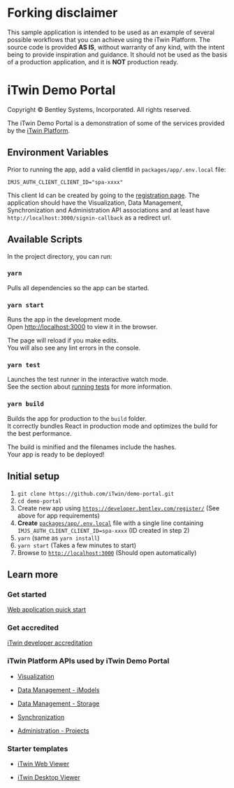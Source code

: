 # Forking disclaimer

This sample application is intended to be used as an example of several possible workflows that you can achieve using the iTwin Platform. The source code is provided **AS IS**, without warranty of any kind, with the intent being to provide inspiration and guidance. It should not be used as the basis of a production application, and it is **NOT** production ready.

# iTwin Demo Portal

Copyright © Bentley Systems, Incorporated. All rights reserved.

The iTwin Demo Portal is a demonstration of some of the services provided by the [iTwin Platform](https://developer.bentley.com/itwinplatform/).

## Environment Variables

Prior to running the app, add a valid clientId in `packages/app/.env.local` file:

```
IMJS_AUTH_CLIENT_CLIENT_ID="spa-xxxx"
```

This client Id can be created by going to the [registration page](https://developer.bentley.com/register/). The application should have the Visualization, Data Management, Synchronization and Administration API associations and at least have `http://localhost:3000/signin-callback` as a redirect url.

## Available Scripts

In the project directory, you can run:

### `yarn`

Pulls all dependencies so the app can be started.

### `yarn start`

Runs the app in the development mode.\
Open [http://localhost:3000](http://localhost:3000) to view it in the browser.

The page will reload if you make edits.\
You will also see any lint errors in the console.

### `yarn test`

Launches the test runner in the interactive watch mode.\
See the section about [running tests](https://facebook.github.io/create-react-app/docs/running-tests) for more information.

### `yarn build`

Builds the app for production to the `build` folder.\
It correctly bundles React in production mode and optimizes the build for the best performance.

The build is minified and the filenames include the hashes.\
Your app is ready to be deployed!

## Initial setup

1. `git clone https://github.com/iTwin/demo-portal.git`
2. `cd demo-portal`
3. Create new app using [`https://developer.bentley.com/register/`](https://developer.bentley.com/register/) (See above for app requirements)
4. **Create** [`packages/app/.env.local`](packages/app/.env.local) file with a single line containing `IMJS_AUTH_CLIENT_CLIENT_ID=spa-xxxx` (ID created in step 2)
5. `yarn` (same as `yarn install`)
6. `yarn start` (Takes a few minutes to start)
7. Browse to [`http://localhost:3000`](http://localhost:3000) (Should open automatically)

## Learn more

### Get started

[Web application quick start](https://developer.bentley.com/tutorials/web-application-quick-start/)

### Get accredited

[iTwin developer accreditation](https://developer.bentley.com/accreditation/)

### iTwin Platform APIs used by iTwin Demo Portal

- [Visualization](https://developer.bentley.com/api-groups/visualization/apis/visualization/)

- [Data Management - iModels](https://developer.bentley.com/api-groups/data-management/apis/imodels/)

- [Data Management - Storage](https://developer.bentley.com/api-groups/data-management/apis/storage/)

- [Synchronization](https://developer.bentley.com/api-groups/synchronization/apis/synchronization/)

- [Administration - Projects](https://developer.bentley.com/api-groups/administration/apis/projects/)

### Starter templates

- [iTwin Web Viewer](https://github.com/iTwin/viewer/tree/master/packages/modules/cra-template-web-viewer)

- [iTwin Desktop Viewer](https://github.com/iTwin/viewer/tree/master/packages/modules/cra-template-desktop-viewer)
